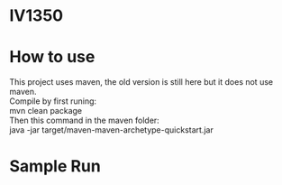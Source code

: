 # IV1350

# How to use
This project uses maven, the old version is still here but it does not use maven. <br> Compile by first runing: <br>mvn clean package<br> Then this command in the maven folder: <br>java -jar target/maven-maven-archetype-quickstart.jar
# Sample Run
